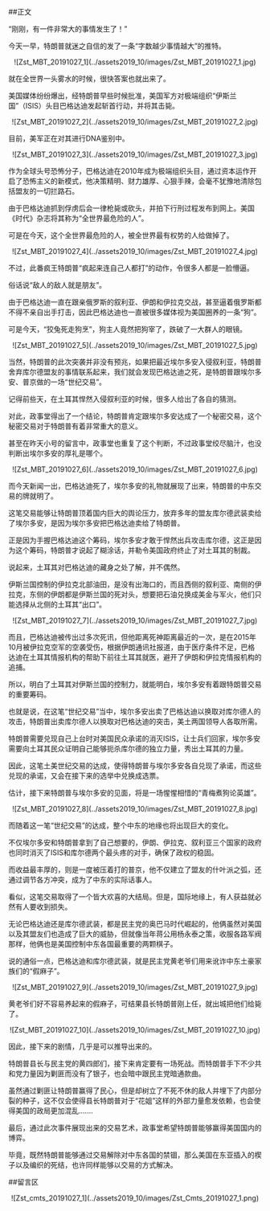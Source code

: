 ##正文

“刚刚，有一件非常大的事情发生了！”

今天一早，特朗普就迷之自信的发了一条“字数越少事情越大”的推特。

 <div align="center">![Zst_MBT_20191027_1](../assets2019_10/images/Zst_MBT_20191027_1.jpg)</div>

就在全世界一头雾水的时候，很快答案也就出来了。

美国媒体纷纷爆出，经特朗普早些时候批准，美国军方对极端组织“伊斯兰国”（ISIS）头目巴格达迪发起斩首行动，并将其击毙。

 <div align="center">![Zst_MBT_20191027_2](../assets2019_10/images/Zst_MBT_20191027_2.jpg)</div>

目前，美军正在对其进行DNA鉴别中。

 <div align="center">![Zst_MBT_20191027_3](../assets2019_10/images/Zst_MBT_20191027_3.jpg)</div>

作为全球头号恐怖分子，巴格达迪在2010年成为极端组织头目，通过资本运作开启了恐怖主义的新模式，他决策精明、财力雄厚、心狠手辣，会毫不犹豫地清除包括盟友的一切拦路石。

由于巴格达迪抓到俘虏后会一律枪毙或砍头，并拍下行刑过程发布到网上。美国《时代》杂志将其称为“全世界最危险的人”。

可是在今天，这个全世界最危险的人，被全世界最有权势的人给做掉了。

 <div align="center">![Zst_MBT_20191027_4](../assets2019_10/images/Zst_MBT_20191027_4.jpg)</div>

不过，此番疯王特朗普“疯起来连自己人都打”的动作，令很多人都是一脸懵逼。

俗话说“敌人的敌人就是朋友”。

由于巴格达迪一直在跟亲俄罗斯的叙利亚、伊朗和伊拉克交战，甚至逼着俄罗斯都不得不亲自出手打击，因此巴格达迪也一直被很多媒体视为美国圈养的一条“狗”。

可是今天，“狡兔死走狗烹”，狗主人竟然把狗宰了，跌破了一大群人的眼镜。

 <div align="center">![Zst_MBT_20191027_5](../assets2019_10/images/Zst_MBT_20191027_5.jpg)</div>

当然，特朗普的此次突袭并非没有预兆，如果把最近埃尔多安入侵叙利亚，特朗普舍弃库尔德盟友的事情联系起来，我们就会发现巴格达迪之死，是特朗普跟埃尔多安、普京做的一场“世纪交易”。

记得前些天，在土耳其悍然入侵叙利亚的时候，很多人给出了各自的猜测。

对此，政事堂得出了一个结论，特朗普肯定跟埃尔多安达成了一个秘密交易，这个秘密交易对于特朗普有着非常重大的意义。

甚至在昨天小号的留言中，政事堂也重复了这个判断，不过政事堂绞尽脑汁，也没判断出埃尔多安的厚礼是哪个。

 <div align="center">![Zst_MBT_20191027_6](../assets2019_10/images/Zst_MBT_20191027_6.jpg)</div>

而今天新闻一出，巴格达迪死了，埃尔多安的礼物就展现了出来，特朗普的中东交易的牌就明了。

这笔交易能够让特朗普顶着国内巨大的舆论压力，放弃多年的盟友库尔德武装卖给了埃尔多安，是因为埃尔多安把巴格达迪卖给了特朗普。

正是因为手握巴格达迪这个筹码，埃尔多安才敢于悍然出兵攻击库尔德，这正是因为这个筹码，特朗普才说起了糊涂话，并勒令美国政府终止了对土耳其的制裁。

说起来，土耳其对巴格达迪的藏身之处了解，并不偶然。

伊斯兰国控制的伊拉克北部油田，是没有出海口的，而且西侧的叙利亚、南侧的伊拉克，东侧的伊朗都是伊斯兰国的死对头，想要把石油兑换成美金与军火，他们只能选择从北侧的土耳其“出口”。

 <div align="center">![Zst_MBT_20191027_7](../assets2019_10/images/Zst_MBT_20191027_7.jpg)</div>

而且，巴格达迪被传出过多次死讯，但他距离死神距离最近的一次，是在2015年10月被伊拉克空军的空袭受伤，根据伊朗通讯社报道，由于医疗条件不足，巴格达迪在土耳其情报机构的帮助下前往土耳其就医，避开了伊朗和伊拉克情报机构的追捕。

所以，明白了土耳其对伊斯兰国的控制力，就能明白，埃尔多安有着跟特朗普交易的重要筹码。

也就是说，在这笔“世纪交易”当中，埃尔多安出卖了巴格达迪以换取对库尔德人的攻击，特朗普出卖库尔德人以换取对巴格达迪的突击，美土两国领导人各取所需。

特朗普需要兑现自己上台时对美国民众承诺的消灭ISIS，让士兵们回家，埃尔多安需要向土耳其民众证明自己能够扼杀库尔德的独立力量，秀出土耳其的力量。

因此，这笔土美世纪交易的达成，使得特朗普与埃尔多安各自兑现了承诺，而这些兑现的承诺，又会在接下来的选举中兑换成选票。

估计，接下来特朗普与埃尔多安的见面，将是一场惺惺相惜的“青梅煮狗论英雄”。

 <div align="center">![Zst_MBT_20191027_8](../assets2019_10/images/Zst_MBT_20191027_8.jpg)</div>

而随着这一笔“世纪交易”的达成，整个中东的地缘也将出现巨大的变化。

不仅埃尔多安和特朗普拿到了自己想要的，伊朗、伊拉克、叙利亚三个国家的政府也同时消灭了ISIS和库尔德两个最头疼的对手，确保了政权的稳固。

而收益最丰厚的，则是一度被压着打的普京，他不仅建立了盟友的什叶派之弧，还通过调节各方冲突，成为了中东的实际话事人。

看似，这笔交易取得了一个皆大欢喜的大结局。但是，国际地缘上，有人获益就必然有人要收到损失。

无论巴格达迪还是库尔德武装，都是民主党的奥巴马时代崛起的，他俩虽然对美国以及其盟友们也造成了巨大的威胁，但就像当年蒋公用杨永泰之策，收服各路军阀那样，他俩也是美国控制中东各国最重要的两颗棋子。

说的通俗一点，巴格达迪和库尔德武装，就是民主党黄老爷们用来讹诈中东土豪家族们的“假麻子”。

 <div align="center">![Zst_MBT_20191027_9](../assets2019_10/images/Zst_MBT_20191027_9.jpg)</div>

黄老爷们好不容易养起来的假麻子，可结果县长特朗普刚上任，就出城把他们给毙了。

 <div align="center">![Zst_MBT_20191027_10](../assets2019_10/images/Zst_MBT_20191027_10.jpg)</div>

因此，接下来的剧情，几乎是可以推导出来的。

特朗普县长与民主党的黄四郎们，接下来肯定要有一场死战。而特朗普手下不少共和党力量因为剿匪而没有了银子，也会暗中跟民主党暗通款曲。

虽然通过剿匪让特朗普赢得了民心，但是却树立了不死不休的敌人并埋下了内部分裂的种子，这不仅会使得县长特朗普对于“花姐”这样的外部力量愈发依赖，也会使得美国的政局更加混乱.......

最后，通过此次事件展现出来的交易艺术，政事堂希望特朗普能够赢得美国国内的博弈。

毕竟，既然特朗普能够通过交易解除对中东各国的禁锢，那么美国在东亚插入的楔子以及编织的死结，也许同样能够以交易的方式解决。

##留言区
 <div align="center">![Zst_cmts_20191027_1](../assets2019_10/images/Zst_Cmts_20191027_1.png)</div>